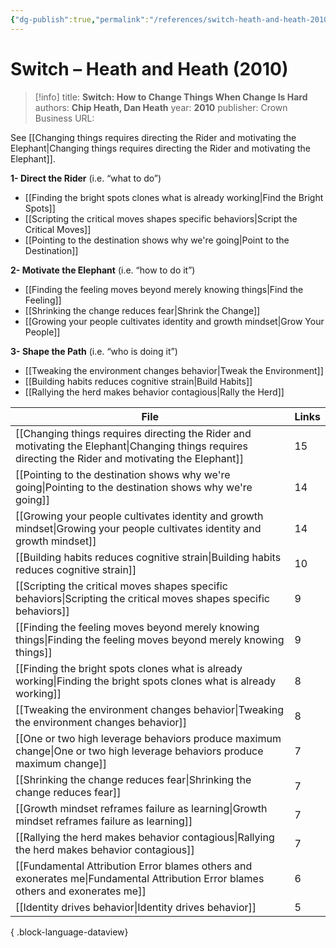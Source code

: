 ```yaml
---
{"dg-publish":true,"permalink":"/references/switch-heath-and-heath-2010/"}
---
```



# Switch – Heath and Heath (2010)

> [!info]
> title: **Switch: How to Change Things When Change Is Hard**
> authors: **Chip Heath, Dan Heath**
> year: **2010**
> publisher: Crown Business
> URL: 



See [[Changing things requires directing the Rider and motivating the Elephant\|Changing things requires directing the Rider and motivating the Elephant]].

**1- Direct the Rider** (i.e. “what to do”)
- [[Finding the bright spots clones what is already working\|Find the Bright Spots]]
- [[Scripting the critical moves shapes specific behaviors\|Script the Critical Moves]]
- [[Pointing to the destination shows why we're going\|Point to the Destination]]

**2- Motivate the Elephant** (i.e. “how to do it”)
- [[Finding the feeling moves beyond merely knowing things\|Find the Feeling]]
- [[Shrinking the change reduces fear\|Shrink the Change]]
- [[Growing your people cultivates identity and growth mindset\|Grow Your People]]

**3- Shape the Path** (i.e. “who is doing it”)
- [[Tweaking the environment changes behavior\|Tweak the Environment]]
- [[Building habits reduces cognitive strain\|Build Habits]]
- [[Rallying the herd makes behavior contagious\|Rally the Herd]] 

| File                                                                                                                                                      | Links |
| --------------------------------------------------------------------------------------------------------------------------------------------------------- | ----- |
| [[Changing things requires directing the Rider and motivating the Elephant\|Changing things requires directing the Rider and motivating the Elephant]] | 15    |
| [[Pointing to the destination shows why we're going\|Pointing to the destination shows why we're going]]                                               | 14    |
| [[Growing your people cultivates identity and growth mindset\|Growing your people cultivates identity and growth mindset]]                             | 14    |
| [[Building habits reduces cognitive strain\|Building habits reduces cognitive strain]]                                                                 | 10    |
| [[Scripting the critical moves shapes specific behaviors\|Scripting the critical moves shapes specific behaviors]]                                     | 9     |
| [[Finding the feeling moves beyond merely knowing things\|Finding the feeling moves beyond merely knowing things]]                                     | 9     |
| [[Finding the bright spots clones what is already working\|Finding the bright spots clones what is already working]]                                   | 8     |
| [[Tweaking the environment changes behavior\|Tweaking the environment changes behavior]]                                                               | 8     |
| [[One or two high leverage behaviors produce maximum change\|One or two high leverage behaviors produce maximum change]]                               | 7     |
| [[Shrinking the change reduces fear\|Shrinking the change reduces fear]]                                                                               | 7     |
| [[Growth mindset reframes failure as learning\|Growth mindset reframes failure as learning]]                                                           | 7     |
| [[Rallying the herd makes behavior contagious\|Rallying the herd makes behavior contagious]]                                                           | 7     |
| [[Fundamental Attribution Error blames others and exonerates me\|Fundamental Attribution Error blames others and exonerates me]]                       | 6     |
| [[Identity drives behavior\|Identity drives behavior]]                                                                                                 | 5     |

{ .block-language-dataview}
